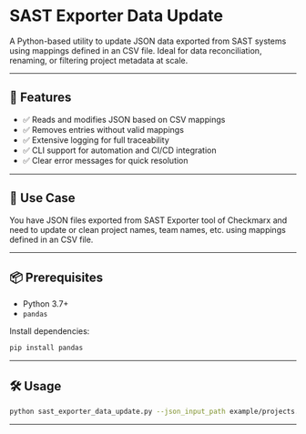# SAST Exporter Data Update

A Python-based utility to update JSON data exported from SAST systems using mappings defined in an CSV file. Ideal for data reconciliation, renaming, or filtering project metadata at scale.

---

## 🔧 Features

- ✅ Reads and modifies JSON based on CSV mappings
- ✅ Removes entries without valid mappings
- ✅ Extensive logging for full traceability
- ✅ CLI support for automation and CI/CD integration
- ✅ Clear error messages for quick resolution

---

## 📁 Use Case

You have JSON files exported from SAST Exporter tool of Checkmarx and need to update or clean project names, team names, etc. using mappings defined in an CSV file.

---

## 📦 Prerequisites

- Python 3.7+
- `pandas`

Install dependencies:

```bash
pip install pandas
```

---

## 🛠 Usage

```bash
python sast_exporter_data_update.py --json_input_path example/projects.json --json_key_name name --json_output_path example/updated_projects.json --csv_path example/ProjectDetails.csv --old_data_col_name "Old Project Name" --new_data_col_name "New Project Name"
```

---
